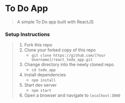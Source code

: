 # To Do App

> A simple To Do app built with ReactJS

### Setup Instructions

> 1. Fork this repo
> 1. Clone your forked copy of this repo
>    - `git clone https://github.com/[Your Username]/react_todo_app.git`
> 1. Change directory into the newly cloned repo
>    - `cd todo_app`
> 1. Install dependencies 
>    - `npm install`
> 1. Start dev server
>    - `npm start`
> 1. Open a browser and navigate to `localhost:3000`